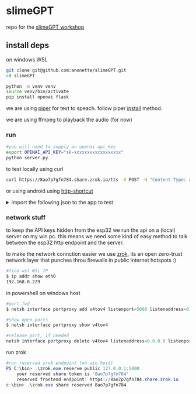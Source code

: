 # slimeGPT
repo for the [slimeGPT workshop](https://wiki.idiot.io/slimeGPT)

## install deps
on windows WSL
```bash
git clone git@github.com:anonette/slimeGPT.git
cd slimeGPT

python -m venv venv
source venv/bin/activate
pip install openai flask
```

we are using [piper](https://github.com/rhasspy/piper) for text to speach.  follow piper [install](https://github.com/rhasspy/piper#installation) method.

we are using ffmpeg to playback the audio (for now)

### run
```bash
#you will need to supply an openai api_key
export OPENAI_API_KEY="sk-xxxxxxxxxxxxxxxxxx"
python server.py
```

to test locally using curl
```bash
curl https://8ao7p7gfn784.share.zrok.io/tts -X POST -H "Content-Type: application/json"
```

or using android using [http-shortcut](https://http-shortcuts.rmy.ch/)

<details>
<summary>import the following json to the app to test</summary>

```json
{
  "categories": [
    {
      "id": "81e0defe-bb89-4c10-9113-d7ca2b75d469",
      "name": "Shortcuts",
      "shortcuts": [
        {
          "contentType": "application/json",
          "description": "test TTS ",
          "iconName": "flat_color_plugin",
          "id": "dc08b46b-d50b-443e-9b16-df272db84090",
          "method": "POST",
          "name": "tts public ",
          "responseHandling": {},
          "timeout": 0,
          "url": "https://8ao7p7gfn784.share.zrok.io/tts"
        }
      ]
    }
  ],
  "compatibilityVersion": 60,
  "version": 66
}
```

</details>


### network stuff
to keep the API keys hidden from the esp32 we run the api on a (local) server on my win pc. this means we need some kind of easy method to talk between the esp32 http endpoint and the server. 

to make the network connction easier we use [zrok](https://zrok.io), its an open zero-trust network layer that punches throu firewalls in public internet hotspots :)

```bash
#find wsl WSL_IP
$ ip addr show eth0
192.168.0.229
```
in powershell on windows host
```powershell
#port fwd
$ netsh interface portproxy add v4tov4 listenport=5000 listenaddress=0.0.0.0 connectport=5000 connectaddress=192.168.0.229

#show open ports
$ netsh interface portproxy show v4tov4

#release port, if needed
netsh interface portproxy delete v4tov4 listenaddress=0.0.0.0 listenport=5000
```
run zrok
```powershell
#run reserved zrok endpoint (on win host)
PS C:\bin> .\zrok.exe reserve public 127.0.0.1:5000
    your reserved share token is '8ao7p7gfn784'
    reserved frontend endpoint: https://8ao7p7gfn784.share.zrok.io
c:\bin> .\zrok.exe share reserved 8ao7p7gfn784
```

